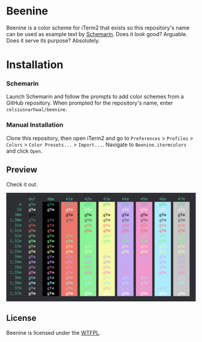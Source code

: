 # Beenine

Beenine is a color scheme for iTerm2 that exists so this repository's name can be used as example text by [Schemarin](https://github.com/celsiusnarhwal/schemarin). Does it look good? Arguable. Does it serve its purpose? Absolutely.

# Installation

### Schemarin

Launch Schemarin and follow the prompts to add color schemes from a GitHub repository. When prompted for the repository's name, enter `celsiusnarhwal/beenine`.

### Manual Installation

Clone this repository, then open iTerm2 and go to `Preferences` > `Profiles` > `Colors` > `Color Presets...` > `Import...`. Navigate to `Beenine.itermcolors` and click `Open`.

## Preview

Check it out.

![Beenine](media/beenine.png)

## License

Beenine is licensed under the [WTFPL](https://github.com/celsiusnarhwal/beenine/blob/HEAD/LICENSE.md).
